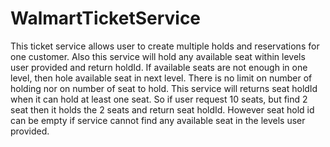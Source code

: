 # WalmartTicketService
This ticket service allows user to create multiple holds and reservations for one customer.
Also this service will hold any available seat within levels user provided and return holdId. 
If available seats are not enough in one level, then hole available seat in next level. 
There is no limit on number of holding nor on number of seat to hold. This service will returns
seat holdId when it can hold at least one seat. So if user request 10 seats, but find 2 seat then
it holds the 2 seats and return seat holdId. However seat hold id can be empty if service cannot
find any available seat in the levels user provided.